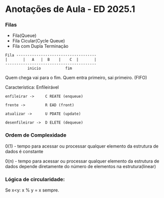 # Anotações de Aula - ED 2025.1

### Filas

- Fila(Queue)
- Fila Cicular(Cycle Queue)
- Fila com Dupla Terminação

```
Fila ------------------------------------
|       |   A   |  B    |    C  |       |      
-----------------------------------------
          inicio           fim
```

Quem chega vai para o fim. Quem entra primeiro, sai primeiro. (FIFO)

Característica: Enfileirável

```
enfileirar ->     C REATE (enqueue)

frente ->         R EAD (front)

atualizar ->      U PDATE (update)

desenfileirar ->  D ELETE (dequeue)
```

### Ordem de Complexidade

0(1) - tempo para acessar ou processar qualquer elemento da estrutura de dados é constante

0(n) - tempo para acessar ou processar qualquer elemento da estrutura de dados depende diretamente do número de elementos na estrutura(linear)

### Lógica de circularidade: 
Se x<y: x % y = x sempre.
